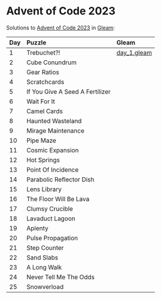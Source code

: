 # Advent of Code 2023

Solutions to [Advent of Code 2023](https://adventofcode.com/2023/) in [Gleam](https://gleam.run/):


| Day  | Puzzle                          | Gleam                      |
| :--- | :------------------------------ | :------------------------- |
| 1    | Trebuchet?!                     | [day_1.gleam](day_1.gleam) |
| 2    | Cube Conundrum                  |                            |
| 3    | Gear Ratios                     |                            |
| 4    | Scratchcards                    |                            |
| 5    | If You Give A Seed A Fertilizer |                            |
| 6    | Wait For It                     |                            |
| 7    | Camel Cards                     |                            |
| 8    | Haunted Wasteland               |                            |
| 9    | Mirage Maintenance              |                            |
| 10   | Pipe Maze                       |                            |
| 11   | Cosmic Expansion                |                            |
| 12   | Hot Springs                     |                            |
| 13   | Point Of Incidence              |                            |
| 14   | Parabolic Reflector Dish        |                            |
| 15   | Lens Library                    |                            |
| 16   | The Floor Will Be Lava          |                            |
| 17   | Clumsy Crucible                 |                            |
| 18   | Lavaduct Lagoon                 |                            |
| 19   | Aplenty                         |                            |
| 20   | Pulse Propagation               |                            |
| 21   | Step Counter                    |                            |
| 22   | Sand Slabs                      |                            |
| 23   | A Long Walk                     |                            |
| 24   | Never Tell Me The Odds          |                            |
| 25   | Snowverload                     |                            |
